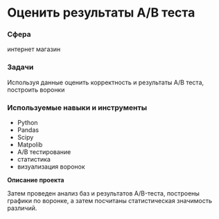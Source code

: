 # Оценить результаты A/B теста
### Сфера
интернет магазин

### Задачи
Используя данные оценить корректность и результаты А/B теста, построить воронки 

### Используемые навыки и инструменты
- Python
- Pandas
- Scipy
- Matpolib
- A/B тестирование
- статистика
- визуализация воронок

**Описание проекта**

Затем проведен анализ баз и результатов A/B-теста, построены графики по воронке, а затем посчитаны статистическая значимость различий.
